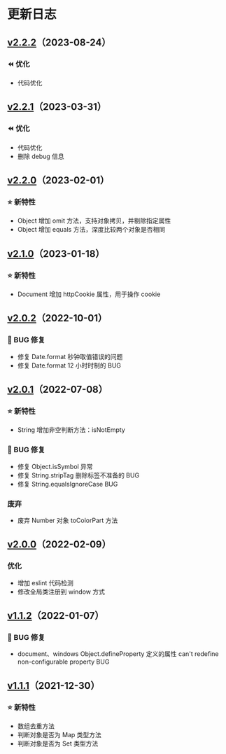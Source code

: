 # 更新日志

## [v2.2.2](https://github.com/buession/buession-prototype/releases/tag/2.2.2)（2023-08-24）

### ⏪ 优化
- 代码优化


## [v2.2.1](https://github.com/buession/buession-prototype/releases/tag/2.2.1)（2023-03-31）

### ⏪ 优化
- 代码优化
- 删除 debug 信息


## [v2.2.0](https://github.com/buession/buession-prototype/releases/tag/2.2.0)（2023-02-01）

### ⭐ 新特性

- Object 增加 omit 方法，支持对象拷贝，并剔除指定属性
- Object 增加 equals 方法，深度比较两个对象是否相同


## [v2.1.0](https://github.com/buession/buession-prototype/releases/tag/2.1.0)（2023-01-18）

### ⭐ 新特性

- Document 增加 httpCookie 属性，用于操作 cookie


## [v2.0.2](https://github.com/buession/buession-prototype/releases/tag/2.0.2)（2022-10-01）

### 🐞 BUG 修复

- 修复 Date.format 秒钟取值错误的问题
- 修复 Date.format 12 小时时制的 BUG


## [v2.0.1](https://github.com/buession/buession-prototype/releases/tag/2.0.1)（2022-07-08）

### ⭐ 新特性

- String 增加非空判断方法：isNotEmpty

### 🐞 BUG 修复

- 修复 Object.isSymbol 异常
- 修复 String.stripTag 删除标签不准备的 BUG
- 修复 String.equalsIgnoreCase BUG


### 废弃

- 废弃 Number 对象 toColorPart 方法


## [v2.0.0](https://github.com/buession/buession-prototype/releases/tag/2.0.0)（2022-02-09）

### 优化

- 增加 eslint 代码检测
- 修改全局类注册到 window 方式


## [v1.1.2](https://github.com/buession/buession-prototype/releases/tag/1.1.2)（2022-01-07）

### 🐞 BUG 修复

- document、windows Object.defineProperty 定义的属性 can't redefine non-configurable property BUG


## [v1.1.1](https://github.com/buession/buession-prototype/releases/tag/1.1.1)（2021-12-30）


### ⭐ 新特性

- 数组去重方法
- 判断对象是否为 Map 类型方法
- 判断对象是否为 Set 类型方法
